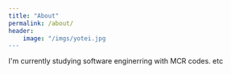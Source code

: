 ```yaml
---
title: "About"
permalink: /about/
header: 
    image: "/imgs/yotei.jpg
---
```


I'm currently studying software enginerring with MCR codes.
etc